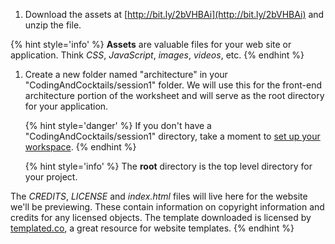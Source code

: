 1.  Download the assets at [http://bit.ly/2bVHBAi](http://bit.ly/2bVHBAi) and unzip the file.

   {% hint style='info' %}
**Assets** are valuable files for your web site or application. Think _CSS_, _JavaScript_, _images_, _videos_, etc.
   {% endhint %}

1. Create a new folder named "architecture" in your "CodingAndCocktails/session1" folder. We will use this for the front-end architecture portion of the worksheet and will serve as the root directory for your application.

   {% hint style='danger' %}
If you don't have a "CodingAndCocktails/session1" directory, take a moment to [set up your workspace](/setup).
   {% endhint %}   
    
   {% hint style='info' %}
The **root** directory is the top level directory for your project.

The _CREDITS_, _LICENSE_ and _index.html_ files will live here for the website we'll be previewing. These contain information on copyright information and credits for any licensed objects. The template downloaded is licensed by [templated.co](http://templated.co), a great resource for website templates.
  {% endhint %}